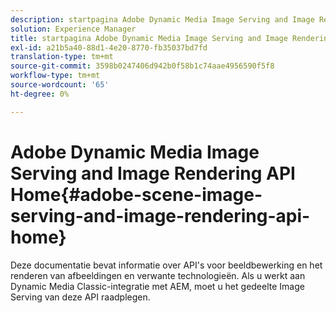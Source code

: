 ```yaml
---
description: startpagina Adobe Dynamic Media Image Serving and Image Rendering API
solution: Experience Manager
title: startpagina Adobe Dynamic Media Image Serving and Image Rendering API
exl-id: a21b5a40-88d1-4e20-8770-fb35037bd7fd
translation-type: tm+mt
source-git-commit: 3598b0247406d942b0f58b1c74aae4956590f5f8
workflow-type: tm+mt
source-wordcount: '65'
ht-degree: 0%

---
```


# Adobe Dynamic Media Image Serving and Image Rendering API Home{#adobe-scene-image-serving-and-image-rendering-api-home}

Deze documentatie bevat informatie over API&#39;s voor beeldbewerking en het renderen van afbeeldingen en verwante technologieën. Als u werkt aan Dynamic Media Classic-integratie met AEM, moet u het gedeelte Image Serving van deze API raadplegen.
